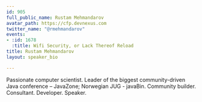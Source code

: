 ```yaml
---
id: 905
full_public_name: Rustam Mehmandarov
avatar_path: https://cfp.devnexus.com
twitter_name: "@rmehmandarov"
events:
- :id: 1678
  :title: Wifi Security, or Lack Thereof Reload
title: Rustam Mehmandarov
layout: speaker_bio

---
```

Passionate computer scientist. Leader of the biggest community-driven Java conference – JavaZone; Norwegian JUG - javaBin. Community builder. Consultant. Developer. Speaker.
